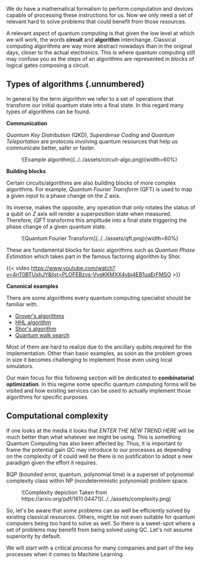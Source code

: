 We do have a mathematical formalism to perform computation and devices capable of processing these instructions for us. Now we only need a set of relevant hard to solve problems that could benefit from those resources.

A relevant aspect of quantum computing is that given the low level at which we will work, the words **circuit** and **algorithm** interchange. Classical computing algorithms are way more abstract nowadays than in the original days, closer to the actual electronics. This is where quantum computing still may confuse you as the steps of an algorithms are represented in blocks of logical gates composing a circuit.

## Types of algorithms {.unnumbered}

In general by the term algorithm we refer to a set of operations that transform our initial quantum state into a final state. In this regard many types of algorithms can be found.

**Communication**

_Quantum Key Distribution_ (QKD), _Superdense Coding_ and _Quantum Teleportation_ are protocols involving quantum resources that help us communicate better, safer or faster.

<figure markdown>
![Example algorithm](../../assets/circuit-algo.png){width=60%}
</figure>

**Building blocks**

Certain circuits/algorithms are also building blocks of more complex algorithms. For example, _Quantum Fourier Transform_ (QFT) is used to map a given input to a phase change on the $Z$ axis.

Its inverse, makes the opposite, any operation that only rotates the status of a qubit on $Z$ axis will render a superposition state when measured. Therefore, iQFT transforms this amplitude into a final state triggering the phase change of a given quantum state.

<figure markdown>
![Quantum Fourier Transform](../../assets/qft.png){width=60%}
</figure>

These are fundamental blocks for basic algorithms such as _Quantum Phase Estimation_ which takes part in the famous factoring algorithm by Shor.

{{< video https://www.youtube.com/watch?v=4nT0BTUxhJY&list=PLOFEBzvs-VvqKKMXX4vbi4EB1uaErFMSO >}}

**Canonical examples**

There are some algorithms every quantum computing specialist should be familiar with.

* [Grover's algorithms](https://learning.quantum.ibm.com/course/fundamentals-of-quantum-algorithms/grovers-algorithm)
* [HHL algorithm](https://github.com/Qiskit/textbook/blob/main/notebooks/ch-applications/hhl_tutorial.ipynb)
* [Shor's algorithm](https://en.wikipedia.org/wiki/Shor's_algorithm)
* [Quantum walk search](https://en.wikipedia.org/wiki/Quantum_walk_search)

Most of them are hard to realize due to the ancillary qubits required for the implementation. Other than basic examples, as soon as the problem grows in size it becomes challenging to implement those even using local simulators.

Our main focus for this following section will be dedicated to **combinatorial optimization**. In this regime some specific quantum computing forms will be visited and how existing services can be used to actually implement those algorithms for specific purposes.

## Computational complexity

If one looks at the media it looks that _ENTER THE NEW TREND HERE_ will be much better than what whatever we might be using. This is something Quantum Computing has also been affected by. Thus, it is important to frame the potential gain QC may introduce to our processes as depending on the complexity of it could well be there is no justification to adopt a new paradigm given the effort it requires.

BQP (bounded error, quantum, polynomial time) is a superset of polynomial complexity class within NP (nondeterministic polynomial) problem space.

<figure markdown>
![Complexity depiction Taken from https://arxiv.org/pdf/1611.04471](../../assets/complexity.png)
</figure>

So, let's be aware that some problems can as well be efficiently solved by existing classical resources. Others, might be not even suitable for quantum computers being too hard to solve as well. So there is a sweet-spot where a set of problems may benefit from being solved using QC. Let's not assume superiority by default.

We will start with a critical process for many companies and part of the key processes when it comes to Machine Learning.
